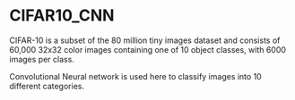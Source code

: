 # CIFAR10_CNN
CIFAR-10 is a subset of the 80 million tiny images dataset and consists of 60,000 32x32 color images containing one of 10 object classes, with 6000 images per class.

Convolutional Neural network is used here to classify images into 10 different categories. 
